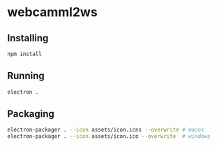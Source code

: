 # webcamml2ws


## Installing

```sh
npm install
```


## Running

```sh
electron .
```

## Packaging

```sh
electron-packager . --icon assets/icon.icns --overwrite # macos
electron-packager . --icon assets/icon.ico --overwrite  # windows

```

